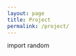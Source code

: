 ```yaml
---
layout: page
title: Project
permalink: /project/
---
```


import random

<script>
deck = list(range(1, 14)) * 4  # Four suits, values 1-13
random.shuffle(deck)

def card_name(value):
    """Helper function to return the name of the card."""
    names = {1: "Ace", 11: "Jack", 12: "Queen", 13: "King"}
    return names.get(value, str(value))

def higher_or_lower():
    score = 0
    current_card = deck.pop()  # Draw the first card
    print(f"Starting card is: {card_name(current_card)}")

    while len(deck) > 0:
        next_card = deck.pop()  # Draw the next card
        guess = input("Will the next card be higher or lower? (h/l): ").lower()
        
        if guess not in ["h", "l"]:
            print("Invalid input! Please enter 'h' for higher or 'l' for lower.")
            continue

        print(f"Next card is: {card_name(next_card)}")

        # Compare the cards
        if guess == "h" and next_card > current_card:
            print("Correct! It was higher.")
            score += 1
        elif guess == "l" and next_card < current_card:
            print("Correct! It was lower.")
            score += 1
        else:
            print("Wrong guess!")

        current_card = next_card
        print(f"Your score is now: {score}")
        play_again = input("Do you want to keep playing? (y/n): ").lower()
        if play_again != 'y':
            break

    print(f"Game over! Your final score is: {score}")

# Run the game
higher_or_lower()
</script>